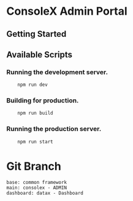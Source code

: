 # ConsoleX Admin Portal

## Getting Started

## Available Scripts

### Running the development server.

```bash
    npm run dev
```

### Building for production.

```bash
    npm run build
```

### Running the production server.

```bash
    npm run start
```

# Git Branch

```
base: common framework
main: consolex - ADMIN
dashboard: datax - Dashboard
```
